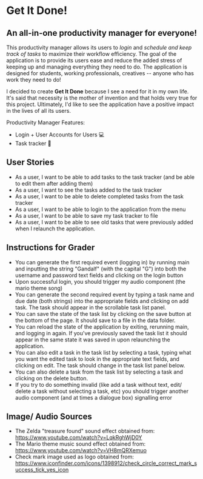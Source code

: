 # Get It Done!

## An all-in-one productivity manager for everyone!

This productivity manager allows its users to *login* and *schedule and keep track of tasks* to maximize their workflow efficiency. 
The goal of the application is to provide its users ease and reduce the added stress 
of keeping up and managing everything they need to do. The application is designed for 
students, working professionals, creatives -- anyone who has work they need to do! <br>

I decided to create **Get It Done** because I see a need for it in my own life. It's said 
that necessity is the mother of invention and that holds very true for this project. Ultimately, I'd like to 
see the application have a positive impact in the lives of all its users.

Productivity Manager Features:
- Login + User Accounts for Users :computer:
- Task tracker :memo:

## User Stories

- As a user, I want to be able to add tasks to the task tracker (and be able to edit them after adding them)
- As a user, I want to see the tasks added to the task tracker
- As a user, I want to be able to delete completed tasks from the task tracker
- As a user, I want to be able to login to the application from the menu
- As a user, I want to be able to save my task tracker to file
- As a user, I want to be able to see old tasks that were previously added when I relaunch the application.

## Instructions for Grader
- You can generate the first required event (logging in) by running main and inputting the string "Gandalf" (with the capital "G") into both the username and password text fields and clicking on the login button
- Upon successful login, you should trigger my audio component (the mario theme song)
- You can generate the second required event by typing a task name and due date (both strings) into the appropriate fields and clicking on add task.
The task should appear in the scrollable task list panel.
- You can save the state of the task list by clicking on the save button at the bottom of the page. It should save to a file in the data folder.
- You can reload the state of the application by exiting, rerunning main, and logging in again. If you've previously saved the task list it should appear in the same state it was saved in upon relaunching the application.
- You can also edit a task in the task list by selecting a task, typing what you want the edited task to look in the appropriate text fields, and clicking on edit. The task should change in the task list panel below.
- You can also delete a task from the task list by selecting a task and clicking on the delete button.
- If you try to do something invalid (like add a task without text, edit/ delete a task without selecting a task, etc) you should trigger another audio component (and at times a dialogue box) signalling error

## Image/ Audio Sources
- The Zelda "treasure found" sound effect obtained from: https://www.youtube.com/watch?v=LqkRghWjD0Y
- The Mario theme music sound effect obtained from: https://www.youtube.com/watch?v=VH8mQRXemuo
- Check mark image used as logo obtained from: https://www.iconfinder.com/icons/1398912/check_circle_correct_mark_success_tick_yes_icon